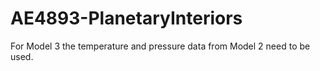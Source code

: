 # AE4893-PlanetaryInteriors
For Model 3 the temperature and pressure data from Model 2 need to be used.
